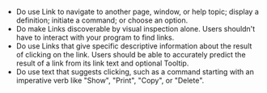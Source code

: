 - Do use Link to navigate to another page, window, or help topic; display a definition; initiate a command; or choose an option.
- Do make Links discoverable by visual inspection alone. Users shouldn't have to interact with your program to find links.
- Do use Links that give specific descriptive information about the result of clicking on the link. Users should be able to accurately predict the result of a link from its link text and optional Tooltip.
- Do use text that suggests clicking, such as a command starting with an imperative verb like "Show", "Print", "Copy", or "Delete".
